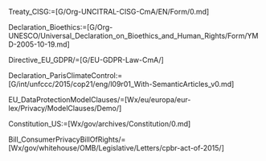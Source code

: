 Treaty_CISG:=[G/Org-UNCITRAL-CISG-CmA/EN/Form/0.md]

Declaration_Bioethics:=[G/Org-UNESCO/Universal_Declaration_on_Bioethics_and_Human_Rights/Form/YMD-2005-10-19.md]

Directive_EU_GDPR/=[G/EU-GDPR-Law-CmA/]

Declaration_ParisClimateControl:=[G/int/unfccc/2015/cop21/eng/l09r01_With-SemanticArticles_v0.md]

EU_DataProtectionModelClauses/=[Wx/eu/europa/eur-lex/Privacy/ModelClauses/Demo/]

Constitution_US:=[Wx/gov/archives/Constitution/0.md]

Bill_ConsumerPrivacyBillOfRights/=[Wx/gov/whitehouse/OMB/Legislative/Letters/cpbr-act-of-2015/]
